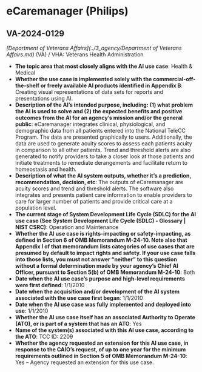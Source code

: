 # eCaremanager (Philips)
## VA-2024-0129
_[Department of Veterans Affairs](../3_agency/Department of Veterans Affairs.md)_ (VA) / VHA: Veterans Health Administration


+ **The topic area that most closely aligns with the AI use case**: Health & Medical
+ **Whether the use case is implemented solely with the commercial-off-the-shelf or freely available AI products identified in Appendix B**: Creating visual representations of data sets for reports and presentations using AI.
+ **Description of the AI’s intended purpose, including: (1) what problem the AI is used to solve and (2) the expected benefits and positive outcomes from the AI for an agency’s mission and/or the general public**: eCaremanager integrates clinical, physiological, and demographic data from all patients entered into the National TeleCC Program.  The data are presented graphically to users.  Additionally, the data are used to generate acuity scores to assess each patients acuity in comparison to all other patients.  Trend and threshold alerts are also generated to notify providers to take a closer look at those patients and initiate treatments to remediate derangements and facilitate return to homeostasis and health.
+ **Description of what the AI system outputs, whether it’s a prediction, recommendation, decision, etc**: The outputs of eCaremanager are acuity scores and trend and threshold alerts.  The software also integrates and presents patient care information to enable providers to care for larger number of patients and provide critical care at a population level.
+ **The current stage of System Development Life Cycle (SDLC) for the AI use case (See System Development Life Cycle (SDLC) - Glossary | NIST CSRC)**: Operation and Maintenance
+ **Whether the AI use case is rights-impacting or safety-impacting, as defined in Section 6 of OMB Memorandum M-24-10. Note also that Appendix I of that memorandum lists categories of use cases that are presumed by default to impact rights and safety. If your use case falls into those lists, you must not answer “neither” to this question without a formal determination made by your agency’s Chief AI Officer, pursuant to Section 5(b) of OMB Memorandum M-24-10**: Both
+ **Date when the AI use case’s purpose and high-level requirements were first defined**: 1/1/2010
+ **Date when the acquisition and/or development of the AI system associated with the use case first began**: 1/1/2010
+ **Date when the AI use case was fully implemented and deployed into use**: 1/1/2010
+ **Whether the AI use case itself has an associated Authority to Operate (ATO), or is part of a system that has an ATO**: Yes
+ **Name of the system(s) associated with this AI use case, according to the ATO**: TCC ID: 2209
+ **Whether the agency requested an extension for this AI use case, in response to the CAIO’s request, of up to one year for the minimum requirements outlined in Section 5 of OMB Memorandum M-24-10**: Yes – Agency requested an extension for this use case.